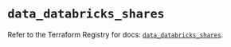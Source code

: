 # `data_databricks_shares`

Refer to the Terraform Registry for docs: [`data_databricks_shares`](https://registry.terraform.io/providers/databricks/databricks/1.70.0/docs/data-sources/shares).
